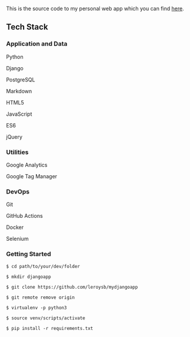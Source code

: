 This is the source code to my personal web app which you can find [here](https://fueledbyleroy.herokuapp.com).

## Tech Stack
### Application and Data
Python

Django

PostgreSQL

Markdown

HTML5

JavaScript

ES6

jQuery

### Utilities
Google Analytics

Google Tag Manager

### DevOps
Git

GitHub Actions

Docker

Selenium

### Getting Started

`$ cd path/to/your/dev/folder`

`$ mkdir djangoapp`

`$ git clone https://github.com/leroysb/mydjangoapp`

`$ git remote remove origin`

`$ virtualenv -p python3`

`$ source venv/scripts/activate`

`$ pip install -r requirements.txt`